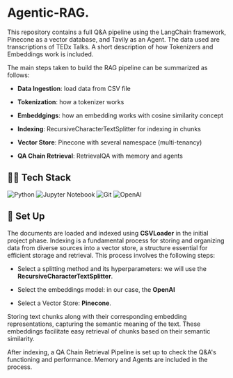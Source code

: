 # Agentic-RAG.

This repository contains a full Q&A pipeline using the LangChain framework, Pinecone as a vector database, and Tavily as an Agent. The data used are transcriptions of TEDx Talks. A short description of how Tokenizers and Embeddings work is included.

The main steps taken to build the RAG pipeline can be summarized as follows:

* **Data Ingestion**: load data from CSV file

* **Tokenization**: how a tokenizer works

* **Embeddgings**: how an embedding works with cosine similarity concept

* **Indexing**: RecursiveCharacterTextSplitter for indexing in chunks

* **Vector Store**: Pinecone with several namespace (multi-tenancy)

* **QA Chain Retrieval**: RetrievalQA with memory and agents

## 👨‍💻 **Tech Stack**

![Python](https://img.shields.io/badge/python-3670A0?style=for-the-badge&logo=python&logoColor=ffdd54)
![Jupyter Notebook](https://img.shields.io/badge/jupyter-%23FA0F00.svg?style=for-the-badge&logo=jupyter&logoColor=white)
![Git](https://img.shields.io/badge/git-%23F05033.svg?style=for-the-badge&logo=git&logoColor=white)
![OpenAI](https://img.shields.io/badge/OpenAI-74aa9c?style=for-the-badge&logo=openai&logoColor=white)


## 📐 Set Up

The documents are loaded and indexed using **CSVLoader** in the initial project phase. Indexing is a fundamental process for storing and organizing data from diverse sources into a vector store, a structure essential for efficient storage and retrieval. This process involves the following steps:

- Select a splitting method and its hyperparameters: we will use the **RecursiveCharacterTextSplitter**.

- Select the embeddings model: in our case, the **OpenAI**

- Select a Vector Store: **Pinecone**.

Storing text chunks along with their corresponding embedding representations, capturing the semantic meaning of the text. These embeddings facilitate easy retrieval of chunks based on their semantic similarity. 

After indexing, a QA Chain Retrieval Pipeline is set up to check the Q&A's functioning and performance. Memory and Agents are included in the process.

